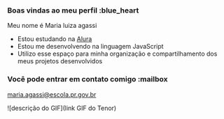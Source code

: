 ### Boas vindas ao meu perfil :blue_heart

Meu nome é Maria luiza agassi

- Estou estudando na [Alura](https://www.alura.com.br)
- Estou me desenvolvendo na linguagem JavaScript
- Utilizo esse espaço para minha organização e compartilhamento dos meus projetos desenvolvidos

### Você pode entrar em contato comigo :mailbox

maria.agassi@escola.pr.gov.br


![descrição do GIF](link GIF do Tenor)

